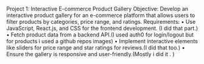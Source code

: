 Project 1: Interactive E-commerce Product Gallery
Objective: Develop an interactive product gallery for an e-commerce platform that allows users to filter products by categories, price range, and ratings.
Requirements:
    • Use JavaScript, React.js, and CSS for the frontend development. (I did that part.)
    • Fetch product data from a backend API.(I used auth0 for login/logout but for products i used a github repos images)
    • Implement interactive elements like sliders for price range and star ratings for reviews.(I did that too.)
    • Ensure the gallery is responsive and user-friendly.(Mostly i did it . )
